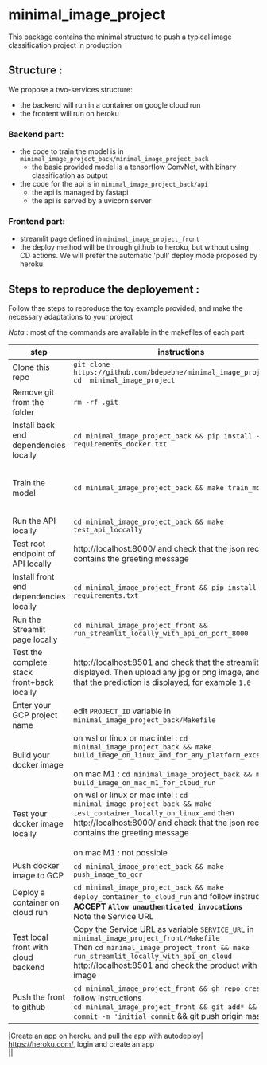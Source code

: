 # minimal_image_project

This package contains the minimal structure to push a typical image classification project in production

## Structure :

We propose a two-services structure:
- the backend will run in a container on google cloud run
- the frontent will run on heroku

### Backend part:
- the code to train the model is in `minimal_image_project_back/minimal_image_project_back`
  - the basic provided model is a tensorflow ConvNet, with binary classification as output
- the code for the api is in `minimal_image_project_back/api`
  - the api is managed by fastapi
  - the api is served by a uvicorn server
### Frontend part:
- streamlit page defined in `minimal_image_project_front`
- the deploy method will be through github to heroku, but without using CD actions. We will prefer the automatic 'pull' deploy mode proposed by heroku.


## Steps to reproduce the deployement :
Follow thse steps to reproduce the toy example provided, and make the necessary adaptations to your project

*Nota* : most of the commands are available in the makefiles of each part


|step|instructions   | adaptations| notes      |
|---|---|---|---|
|Clone this repo | `git clone https://github.com/bdepebhe/minimal_image_project.git`<br /> `cd  minimal_image_project`| ||
|Remove git from the folder | `rm -rf .git` | | Since you will need to push the frontend sub-directory with git, the parent folder containing back and front should not be a git directory|
|Install back end dependencies locally | `cd minimal_image_project_back && pip install -r requirements_docker.txt`| Dont forget to add other specific required package to `requirements_docker.txt`. Only those used in the container at prediction time.| tensorflow is not part of `requirements_docker.txt`, so it is safe to trigger this command even on a mac M1 where the installation of tensorflow is custom (for example `pip install tensorflow-macos==2.5.0 tensorflow-metal==0.1.2`)
|Train the model   | `cd minimal_image_project_back && make train_model` | Your model will probably trained by a dedicated piece of code on another machine, such as on google colab or other. In this case, just copy the fitted model (see https://www.tensorflow.org/tutorials/keras/save_and_load)<br /> Alternatively you can use the .h5 format |
|Run the API locally | `cd minimal_image_project_back && make test_api_loccally` | Edit `api/fast.py` : change the location of the model (might be a h5 file), or the prediction output format.|
|Test root endpoint of API locally | http://localhost:8000/ and check that the json received contains the greeting message | |
|Install front end dependencies locally | `cd minimal_image_project_front && pip install -r requirements.txt`| Dont forget to add other specific required package to `requirements.txt`. Anything imported in your `streamlit_app.py` file.|
|Run the Streamlit page locally | `cd minimal_image_project_front && run_streamlit_locally_with_api_on_port_8000`| Create your custom frontend. For example, after receiving the result from API, you might want to display it your own way|
|Test the complete stack front+back locally| http://localhost:8501 and check that the streamlit page is displayed. Then upload any jpg or png image, and check that the prediction is displayed, for example `1.0`| Make your own manual test and iterate other both the API code and the page design. They are both in autoreload mode, so you can make fast loops ! |
|Enter your GCP project name | edit `PROJECT_ID` variable in `minimal_image_project_back/Makefile`| If necessary : modify also `IMAGE_NAME` and `GCR_REGION`| |
|Build your docker image | on wsl or linux or mac intel : `cd minimal_image_project_back && make build_image_on_linux_amd_for_any_platform_except_m1`<br /><br /> on mac M1 : `cd minimal_image_project_back && make build_image_on_mac_m1_for_cloud_run` | Edit the dockerfile if other files are needed inside the image. Note that the tensorflow installation has been put on purpose on the top layer, because this is a heavy step that can be cached in case of successive multiple builds | On mac M1, we use a special builder (buildx) and must specify the amd64 architecture (google servers are amd64 machines), because the default `docker build` command makes images for the local architecture (arm for the mac M1 machines)|
|Test your docker image locally | on wsl or linux or mac intel : `cd minimal_image_project_back && make test_container_locally_on_linux_amd` then http://localhost:8000/ and check that the json received contains the greeting message <br /><br /> on mac M1 : not possible | | A workaround for M1 would be to use a arm image built just for the purpose of this test (using the instruction `build_image_on_mac_m1_for_mac_m1_warning_not_possible_if_tensorflow` in the Makefile). But for the moment (jan.2022), it seems that Tensorflow has not released a version capable of the arm architecture and the linux buster OS., so the build raises an error when trying to pip install tensorflow|
|Push docker image to GCP | `cd minimal_image_project_back && make push_image_to_gcr`| | Google Cloud Registry might be shortly depreciated. See Artifact Registry |
|Deploy a container on cloud run | `cd minimal_image_project_back && make deploy_container_to_cloud_run` and follow instruction. **ACCEPT `Allow unauthenticated invocations`** <br /> Note the Service URL|
|Test local front with cloud backend | Copy the Service URL as variable `SERVICE_URL` in `minimal_image_project_front/Makefile`<br /> Then `cd minimal_image_project_front && make run_streamlit_locally_with_api_on_cloud` <br /> http://localhost:8501 and check the product with an image| | 
|Push the front to github| `cd minimal_image_project_front && gh repo create` and follow instructions <br /> `cd minimal_image_project_front && git add* && git commit -m 'initial commit` && git push origin master`| | 

|Create an app on heroku and pull the app with autodeploy| https://heroku.com/, login and create an app<br /> ||
